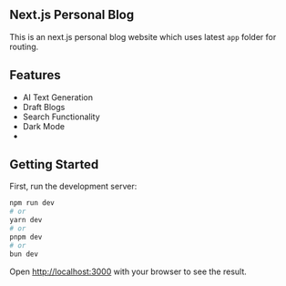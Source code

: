 ## Next.js Personal Blog
This is an next.js personal blog website which uses latest `app` folder for routing.

## Features
- AI Text Generation
- Draft Blogs
- Search Functionality
- Dark Mode
-

## Getting Started

First, run the development server:

```bash
npm run dev
# or
yarn dev
# or
pnpm dev
# or
bun dev
```

Open [http://localhost:3000](http://localhost:3000) with your browser to see the result.